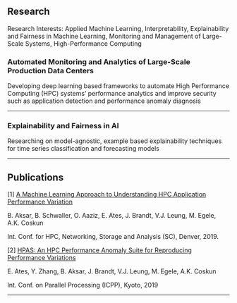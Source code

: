 
## Research

Research Interests: Applied Machine Learning, Interpretability, Explainability and Fairness in Machine Learning, Monitoring and Management of Large-Scale Systems, High-Performance Computing

### Automated Monitoring and Analytics of Large-Scale Production Data Centers

Developing deep learning based frameworks to automate High Performance Computing (HPC) systems’ performance analytics and improve security such as application detection and performance anomaly diagnosis

---
### Explainability and Fairness in AI

Researching on model-agnostic, example based explainability techniques for time series classification and forecasting models

---

## Publications
[1] [A Machine Learning Approach to Understanding HPC Application Performance Variation](/publications/ML4HPC_SC19.pdf)

B. Aksar, B. Schwaller, O. Aaziz, E. Ates, J. Brandt, V.J. Leung, M. Egele, A.K. Coskun 

Int. Conf. for HPC, Networking, Storage and Analysis (SC), Denver, 2019.

[2] [HPAS: An HPC Performance Anomaly Suite for Reproducing Performance Variations](/publications/hpc-anomaly-suite-icpp19.pdf)

E. Ates, Y. Zhang, B. Aksar, J. Brandt, V.J. Leung, M. Egele, A.K. Coskun

Int. Conf. on Parallel Processing (ICPP), Kyoto, 2019


---
